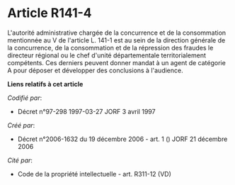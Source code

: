 # Article R141-4

L'autorité administrative chargée de la concurrence et de la consommation mentionnée au V de l'article L. 141-1 est au sein
de la direction générale de la concurrence, de la consommation et de la répression des fraudes le directeur régional ou le
chef d'unité départementale territorialement compétents. Ces derniers peuvent donner mandat à un agent de catégorie A pour
déposer et développer des conclusions à l'audience.

**Liens relatifs à cet article**

_Codifié par_:

  - Décret n°97-298 1997-03-27 JORF 3 avril 1997

_Créé par_:

  - Décret n°2006-1632 du 19 décembre 2006 - art. 1 () JORF 21 décembre 2006

_Cité par_:

  - Code de la propriété intellectuelle - art. R311-12 (VD)
